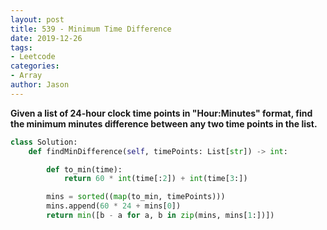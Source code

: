 ```yaml
---
layout: post
title: 539 - Minimum Time Difference
date: 2019-12-26
tags:
- Leetcode
categories:
- Array
author: Jason
---
```

**Given a list of 24-hour clock time points in "Hour:Minutes" format, find the minimum minutes difference between any two time points in the list.**

```python
class Solution:
    def findMinDifference(self, timePoints: List[str]) -> int:

        def to_min(time):
            return 60 * int(time[:2]) + int(time[3:])

        mins = sorted((map(to_min, timePoints)))
        mins.append(60 * 24 + mins[0])
        return min([b - a for a, b in zip(mins, mins[1:])])
```
